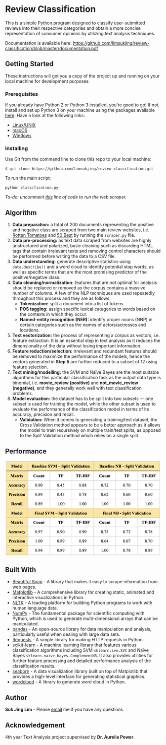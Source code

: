 # Review Classification

This is a simple Python program designed to classify user-submitted reviews into their respective categories and obtain a more concise representation of consumer opinions by utilizing text analysis techniques.

Documentation is available here: https://github.com/limsukjing/review-classification/blob/master/documentation.pdf

## Getting Started

These instructions will get you a copy of the project up and running on your local machine for development purposes.

### Prerequisites

If you already have Python 2 or Python 3 installed, you're good to go! If not, install and set up Python 3 on your machine using the packages available [here](https://www.python.org/getit/). Have a look at the following links:

* [Linux/UNIX](https://docs.python.org/3/using/unix.html)
* [macOS](https://docs.python.org/3/using/mac.html)
* [Windows](https://docs.python.org/3/using/windows.html)

### Installing

Use Git from the command line to clone this repo to your local machine:  

```
$ git clone https://github.com/limsukjing/review-classification.git
```

To run the main script: 
```
python classification.py 
```

*To-do: uncomment [this](https://github.com/limsukjing/review-classification/blob/e16cf44ad1fc54afe46a9bd5d979c3c353ebde50/classification.py#L14-L15) line of code to run the web scraper.*

## Algorithm

1. **Data preparation:** a total of 200 documents representing the positive and negative class are scraped from two main review websites, i.e. [Rotten Tomatoes](https://www.rottentomatoes.com/) and [50 Best](https://www.theworlds50best.com/) by running the `scraper.py` file. 
2. **Data pre-processing:** as text data scraped from websites are highly unstructured and polarized, basic cleaning such as discarding HTML tags that contain irrelevant texts and removing control characters should be performed before writing the data to a CSV file. 
3. **Data understanding:** generate descriptive statistics using `data.describe()` and a word cloud to identify potential stop words, as well as specific terms that are the most promising predictor of the positive/negative class. 
4. **Data cleaning/normalization:** features that are not optimal for analysis should be replaced or removed as the corpus contains a massive number of columns. A few of the NLP techniques are used repeatedly throughout this process and they are as follows:
    - **Tokenization:** split a document into a list of tokens. 
    - **POS tagging:** assign specific lexical categories to words based on the contexts in which they occur.
    - **Named-entity recognition (NER):** identify proper nouns (NNP) in certain categories such as the names of actors/actresses and locations. 
5. **Text vectorization:** the process of representing a corpus as vectors, i.e. feature extraction. It is an essential step in text analysis as it reduces the dimensionality of the data without losing important information.
6. **Feature reduction/selection:** irrelevant and redundant features should be removed to maximize the performance of the models, hence the vectors generated in **Step 5** are further reduced to a subset of 12 using feature selection. 
7. **Text mining/modelling:** the SVM and Naïve Bayes are the most suitable algorithms for this particular classification task as the output data type is binomial, i.e. **movie_review (positive)** and **not_movie_review (negative)**, and they generally work well with text classification problems.
8. **Model evaluation:** the dataset has to be split into two subsets — one subset is used for training the model, while the other subset is used to evaluate the performance of the classification model in terms of its accuracy, precision and recall. 
    - **Validation:** When it comes to generating a training/test dataset, the Cross Validation method appears to be a better approach as it allows the model to train recursively on multiple train/test splits, as opposed to the Split Validation method which relies on a single split.
    
## Performance

<p align="center">
    <img src="https://github.com/limsukjing/review-classification/blob/master/output.png" width="600">
</p>

## Built With

* [Beautiful Soup](https://pypi.org/project/beautifulsoup4/) - A library that makes it easy to scrape information from web pages.
* [Matplotlib](https://matplotlib.org/) - A comprehensive library for creating static, animated and interactive visualizations in Python.
* [NLTK](https://www.nltk.org/) - A leading platform for building Python programs to work with human language data.
* [NumPy](https://numpy.org/) - The fundamental package for scientific computing with Python, which is used to generate multi-dimensional arrays that can be manipulated.
* [pandas](https://pandas.pydata.org/) - An open-source library for data manipulation and analysis, particularly useful when dealing with large data sets. 
* [Requests](https://requests.readthedocs.io/en/master/) - A simple library for making HTTP requests in Python. 
* [scikit-learn](https://scikit-learn.org/stable/) - A machine learning library that features various classification algorithms including SVM `sklearn.svm.SVC` and Naïve Bayes `sklearn.naive_bayes.ComplementNB`. It also provides utilities for further feature processing and detailed performance analysis of the classification results. 
* [seaborn](https://seaborn.pydata.org/) - A data visualization library built on top of Matplotlib that provides a high-level interface for generating statistical graphics.
* [wordcloud](https://pypi.org/project/wordcloud/) - A library to generate word cloud in Python. 

## Author

**Suk Jing Lim** - Please [email](mailto:limsukjing@gmail.com) me if you have any questions.

## Acknowledgement

4th year Text Analysis project supervised by **Dr. Aurelia Power**.
